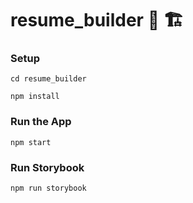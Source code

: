# resume_builder 📃 🏗

### Setup
```
cd resume_builder

npm install
```

### Run the App

```
npm start
```

### Run Storybook
```
npm run storybook
```
